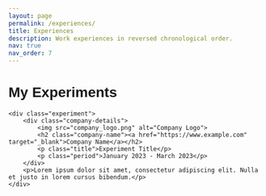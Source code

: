 ```yaml
---
layout: page
permalink: /experiences/
title: Experiences
description: Work experiences in reversed chronological order.
nav: true
nav_order: 7
---
```


<html lang="en">
<head>
    <meta charset="UTF-8">
    <meta name="viewport" content="width=device-width, initial-scale=1.0">
    <style>
        /* Add your CSS styles here */
        body {
            font-family: Arial, sans-serif;
        }
        .experiment {
            margin: 20px;
            border: 1px solid #ccc;
            padding: 20px;
            border-radius: 5px;
            display: flex;
            flex-direction: column; /* Display items in a column */
            align-items: center; /* Center items horizontally */
            text-align: center; /* Center text horizontally */
        }
        .experiment img {
            max-width: 100px;
        }
        .company-details {
            display: flex;
            align-items: center; /* Center items horizontally */
        }
        .company-name {
            font-family: "Times New Roman", Times, serif;
            font-size: 24px; /* Adjust font size as needed */
            margin-left: 15px; /* Add some spacing between logo and name */
        }
        .period {
            font-family: "Verdana", Geneva, sans-serif; /* Change font for period */
            font-size: 18px;
            margin-left: 15px; /* Add some spacing between logo and name */
        }
        .title {
            font-family: "Courier New", Courier, monospace; /* Change font for title */
            font-size: 20px;
            font-weight: bold;
            margin-left: 15px; /* Add some spacing between logo and name */
        }
        .experiment h2 {
            margin-top: 0;
        }
    </style>
</head>
<body>
    <h1>My Experiments</h1>

    <div class="experiment">
        <div class="company-details">
            <img src="company_logo.png" alt="Company Logo">
            <h2 class="company-name"><a href="https://www.example.com" target="_blank">Company Name</a></h2>
            <p class="title">Experiment Title</p>
            <p class="period">January 2023 - March 2023</p>
        </div>
        <p>Lorem ipsum dolor sit amet, consectetur adipiscing elit. Nulla et justo in lorem cursus bibendum.</p>
    </div>


</body>
</html>

